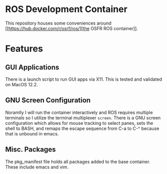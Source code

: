 # ROS Development Container

This repository houses some conveniences around [[https://hub.docker.com/r/osrf/ros/][the OSFR ROS container]]. 

# Features
## GUI Applications
There is a launch script to run GUI apps via X11. This is tested and validated on MacOS 12.2. 

## GNU Screen Configuration
Noramlly I will run the container interactively and ROS requires multiple terminals so I utilize the terminal multiplexer `screen`. 
There is a GNU screen configuration which allows for mouse tracking to select panes, sets the shell to BASH, and remaps the escape
sequence from C-a to C-^ because that is unbound in emacs. 

## Misc. Packages
The pkg_manifest file holds all packages added to the base container. 
These include emacs and vim. 
